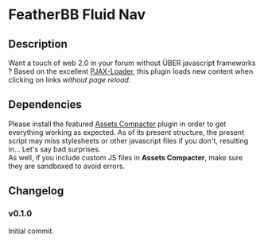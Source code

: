 # FeatherBB Fluid Nav

## Description

Want a touch of web 2.0 in your forum without ÜBER javascript frameworks ? Based on the excellent [PJAX-Loader](https://github.com/thybag/PJAX-Standalone), this plugin loads new content when clicking on links *without page reload*.

## Dependencies

Please install the featured [Assets Compacter](https://github.com/featherbb/assets-compacter) plugin in order to get everything working as expected. As of its present structure, the present script may miss stylesheets or other javascript files if you don't, resulting in... Let's say bad surprises.  
As well, if you include custom JS files in **Assets Compacter**, make sure they are sandboxed to avoid errors.

## Changelog

### v0.1.0
Initial commit.
